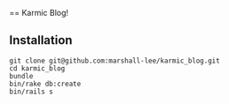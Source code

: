 == Karmic Blog!

## Installation

    git clone git@github.com:marshall-lee/karmic_blog.git
    cd karmic_blog
    bundle
    bin/rake db:create
    bin/rails s

